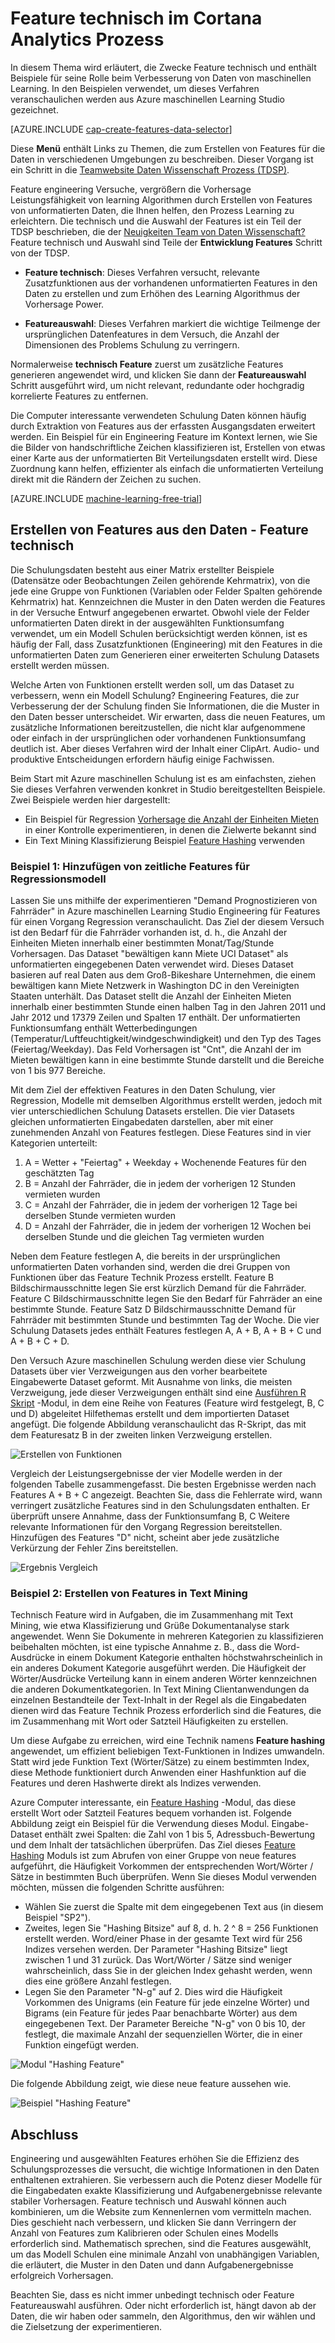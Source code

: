 <properties
    pageTitle="Feature technisch im Prozess Analytics Cortana | Microsoft Azure" 
    description="Erläutert die Zwecke Feature technisch und enthält Beispiele für seine Rolle beim Verbesserung von Daten von maschinellen Schulung."
    services="machine-learning"
    documentationCenter=""
    authors="bradsev"
    manager="jhubbard"
    editor="cgronlun"/>

<tags
    ms.service="machine-learning"
    ms.workload="data-services"
    ms.tgt_pltfrm="na"
    ms.devlang="na"
    ms.topic="article"
    ms.date="09/19/2016"
    ms.author="zhangya;bradsev" />


# <a name="feature-engineering-in-the-cortana-analytics-process"></a>Feature technisch im Cortana Analytics Prozess 

In diesem Thema wird erläutert, die Zwecke Feature technisch und enthält Beispiele für seine Rolle beim Verbesserung von Daten von maschinellen Learning. In den Beispielen verwendet, um dieses Verfahren veranschaulichen werden aus Azure maschinellen Learning Studio gezeichnet. 

[AZURE.INCLUDE [cap-create-features-data-selector](../../includes/cap-create-features-selector.md)]

Diese **Menü** enthält Links zu Themen, die zum Erstellen von Features für die Daten in verschiedenen Umgebungen zu beschreiben. Dieser Vorgang ist ein Schritt in die [Teamwebsite Daten Wissenschaft Prozess (TDSP)](https://azure.microsoft.com/documentation/learning-paths/cortana-analytics-process/).

Feature engineering Versuche, vergrößern die Vorhersage Leistungsfähigkeit von learning Algorithmen durch Erstellen von Features von unformatierten Daten, die Ihnen helfen, den Prozess Learning zu erleichtern. Die technisch und die Auswahl der Features ist ein Teil der TDSP beschrieben, die der [Neuigkeiten Team von Daten Wissenschaft?](data-science-process-overview.md) Feature technisch und Auswahl sind Teile der **Entwicklung Features** Schritt von der TDSP. 

* **Feature technisch**: Dieses Verfahren versucht, relevante Zusatzfunktionen aus der vorhandenen unformatierten Features in den Daten zu erstellen und zum Erhöhen des Learning Algorithmus der Vorhersage Power.

* **Featureauswahl**: Dieses Verfahren markiert die wichtige Teilmenge der ursprünglichen Datenfeatures in dem Versuch, die Anzahl der Dimensionen des Problems Schulung zu verringern.

Normalerweise **technisch Feature** zuerst um zusätzliche Features generieren angewendet wird, und klicken Sie dann der **Featureauswahl** Schritt ausgeführt wird, um nicht relevant, redundante oder hochgradig korrelierte Features zu entfernen.

Die Computer interessante verwendeten Schulung Daten können häufig durch Extraktion von Features aus der erfassten Ausgangsdaten erweitert werden. Ein Beispiel für ein Engineering Feature im Kontext lernen, wie Sie die Bilder von handschriftliche Zeichen klassifizieren ist, Erstellen von etwas einer Karte aus der unformatierten Bit Verteilungsdaten erstellt wird. Diese Zuordnung kann helfen, effizienter als einfach die unformatierten Verteilung direkt mit die Rändern der Zeichen zu suchen.


[AZURE.INCLUDE [machine-learning-free-trial](../../includes/machine-learning-free-trial.md)]


## <a name="creating-features-from-your-data---feature-engineering"></a>Erstellen von Features aus den Daten - Feature technisch

Die Schulungsdaten besteht aus einer Matrix erstellter Beispiele (Datensätze oder Beobachtungen Zeilen gehörende Kehrmatrix), von die jede eine Gruppe von Funktionen (Variablen oder Felder Spalten gehörende Kehrmatrix) hat. Kennzeichnen die Muster in den Daten werden die Features in der Versuche Entwurf angegebenen erwartet. Obwohl viele der Felder unformatierten Daten direkt in der ausgewählten Funktionsumfang verwendet, um ein Modell Schulen berücksichtigt werden können, ist es häufig der Fall, dass Zusatzfunktionen (Engineering) mit den Features in die unformatierten Daten zum Generieren einer erweiterten Schulung Datasets erstellt werden müssen.

Welche Arten von Funktionen erstellt werden soll, um das Dataset zu verbessern, wenn ein Modell Schulung? Engineering Features, die zur Verbesserung der der Schulung finden Sie Informationen, die die Muster in den Daten besser unterscheidet. Wir erwarten, dass die neuen Features, um zusätzliche Informationen bereitzustellen, die nicht klar aufgenommene oder einfach in der ursprünglichen oder vorhandenen Funktionsumfang deutlich ist. Aber dieses Verfahren wird der Inhalt einer ClipArt. Audio- und produktive Entscheidungen erfordern häufig einige Fachwissen.

Beim Start mit Azure maschinellen Schulung ist es am einfachsten, ziehen Sie dieses Verfahren verwenden konkret in Studio bereitgestellten Beispiele. Zwei Beispiele werden hier dargestellt:

* Ein Beispiel für Regression [Vorhersage die Anzahl der Einheiten Mieten](http://gallery.cortanaintelligence.com/Experiment/Regression-Demand-estimation-4) in einer Kontrolle experimentieren, in denen die Zielwerte bekannt sind
* Ein Text Mining Klassifizierung Beispiel [Feature Hashing](https://msdn.microsoft.com/library/azure/c9a82660-2d9c-411d-8122-4d9e0b3ce92a/) verwenden

### <a name="example-1-adding-temporal-features-for-regression-model"></a>Beispiel 1: Hinzufügen von zeitliche Features für Regressionsmodell ###

Lassen Sie uns mithilfe der experimentieren "Demand Prognostizieren von Fahrräder" in Azure maschinellen Learning Studio Engineering für Features für einen Vorgang Regression veranschaulicht. Das Ziel der diesem Versuch ist den Bedarf für die Fahrräder vorhanden ist, d. h., die Anzahl der Einheiten Mieten innerhalb einer bestimmten Monat/Tag/Stunde Vorhersagen. Das Dataset "bewältigen kann Miete UCI Dataset" als unformatierten eingegebenen Daten verwendet wird. Dieses Dataset basieren auf real Daten aus dem Groß-Bikeshare Unternehmen, die einem bewältigen kann Miete Netzwerk in Washington DC in den Vereinigten Staaten unterhält. Das Dataset stellt die Anzahl der Einheiten Mieten innerhalb einer bestimmten Stunde einen halben Tag in den Jahren 2011 und Jahr 2012 und 17379 Zeilen und Spalten 17 enthält. Der unformatierten Funktionsumfang enthält Wetterbedingungen (Temperatur/Luftfeuchtigkeit/windgeschwindigkeit) und den Typ des Tages (Feiertag/Weekday). Das Feld Vorhersagen ist "Cnt", die Anzahl der im Mieten bewältigen kann in eine bestimmte Stunde darstellt und die Bereiche von 1 bis 977 Bereiche.

Mit dem Ziel der effektiven Features in den Daten Schulung, vier Regression, Modelle mit demselben Algorithmus erstellt werden, jedoch mit vier unterschiedlichen Schulung Datasets erstellen. Die vier Datasets gleichen unformatierten Eingabedaten darstellen, aber mit einer zunehmenden Anzahl von Features festlegen. Diese Features sind in vier Kategorien unterteilt:

1. A = Wetter + "Feiertag" + Weekday + Wochenende Features für den geschätzten Tag
2. B = Anzahl der Fahrräder, die in jedem der vorherigen 12 Stunden vermieten wurden
3. C = Anzahl der Fahrräder, die in jedem der vorherigen 12 Tage bei derselben Stunde vermieten wurden
4. D = Anzahl der Fahrräder, die in jedem der vorherigen 12 Wochen bei derselben Stunde und die gleichen Tag vermieten wurden

Neben dem Feature festlegen A, die bereits in der ursprünglichen unformatierten Daten vorhanden sind, werden die drei Gruppen von Funktionen über das Feature Technik Prozess erstellt. Feature B Bildschirmausschnitte legen Sie erst kürzlich Demand für die Fahrräder. Feature C Bildschirmausschnitte legen Sie den Bedarf für Fahrräder an eine bestimmte Stunde. Feature Satz D Bildschirmausschnitte Demand für Fahrräder mit bestimmten Stunde und bestimmten Tag der Woche. Die vier Schulung Datasets jedes enthält Features festlegen A, A + B, A + B + C und A + B + C + D.

Den Versuch Azure maschinellen Schulung werden diese vier Schulung Datasets über vier Verzweigungen aus den vorher bearbeitete Eingabewerte Dataset geformt. Mit Ausnahme von links, die meisten Verzweigung, jede dieser Verzweigungen enthält sind eine [Ausführen R Skript](https://msdn.microsoft.com/library/azure/30806023-392b-42e0-94d6-6b775a6e0fd5/) -Modul, in dem eine Reihe von Features (Feature wird festgelegt, B, C und D) abgeleitet Hilfethemas erstellt und dem importierten Dataset angefügt. Die folgende Abbildung veranschaulicht das R-Skript, das mit dem Featuresatz B in der zweiten linken Verzweigung erstellen.

![Erstellen von Funktionen](./media/machine-learning-data-science-create-features/addFeature-Rscripts.png)

Vergleich der Leistungsergebnisse der vier Modelle werden in der folgenden Tabelle zusammengefasst. Die besten Ergebnisse werden nach Features A + B + C angezeigt. Beachten Sie, dass die Fehlerrate wird, wann verringert zusätzliche Features sind in den Schulungsdaten enthalten. Er überprüft unsere Annahme, dass der Funktionsumfang B, C Weitere relevante Informationen für den Vorgang Regression bereitstellen. Hinzufügen des Features "D" nicht, scheint aber jede zusätzliche Verkürzung der Fehler Zins bereitstellen.

![Ergebnis Vergleich](./media/machine-learning-data-science-create-features/result1.png)

### <a name="a-nameexample2a-example-2-creating-features-in-text-mining"></a><a name="example2"></a>Beispiel 2: Erstellen von Features in Text Mining  

Technisch Feature wird in Aufgaben, die im Zusammenhang mit Text Mining, wie etwa Klassifizierung und Grüße Dokumentanalyse stark angewendet. Wenn Sie Dokumente in mehreren Kategorien zu klassifizieren beibehalten möchten, ist eine typische Annahme z. B., dass die Word-Ausdrücke in einem Dokument Kategorie enthalten höchstwahrscheinlich in ein anderes Dokument Kategorie ausgeführt werden. Die Häufigkeit der Wörter/Ausdrücke Verteilung kann in einem anderen Wörter kennzeichnen die anderen Dokumentkategorien. In Text Mining Clientanwendungen da einzelnen Bestandteile der Text-Inhalt in der Regel als die Eingabedaten dienen wird das Feature Technik Prozess erforderlich sind die Features, die im Zusammenhang mit Wort oder Satzteil Häufigkeiten zu erstellen.

Um diese Aufgabe zu erreichen, wird eine Technik namens **Feature hashing** angewendet, um effizient beliebigen Text-Funktionen in Indizes umwandeln. Statt wird jede Funktion Text (Wörter/Sätze) zu einem bestimmten Index, diese Methode funktioniert durch Anwenden einer Hashfunktion auf die Features und deren Hashwerte direkt als Indizes verwenden.

Azure Computer interessante, ein [Feature Hashing](https://msdn.microsoft.com/library/azure/c9a82660-2d9c-411d-8122-4d9e0b3ce92a/) -Modul, das diese erstellt Wort oder Satzteil Features bequem vorhanden ist. Folgende Abbildung zeigt ein Beispiel für die Verwendung dieses Modul. Eingabe-Dataset enthält zwei Spalten: die Zahl von 1 bis 5, Adressbuch-Bewertung und dem Inhalt der tatsächlichen überprüfen. Das Ziel dieses [Feature Hashing](https://msdn.microsoft.com/library/azure/c9a82660-2d9c-411d-8122-4d9e0b3ce92a/) Moduls ist zum Abrufen von einer Gruppe von neue features aufgeführt, die Häufigkeit Vorkommen der entsprechenden Wort/Wörter / Sätze in bestimmten Buch überprüfen. Wenn Sie dieses Modul verwenden möchten, müssen die folgenden Schritte ausführen:

* Wählen Sie zuerst die Spalte mit dem eingegebenen Text aus (in diesem Beispiel "SP2").
* Zweites, legen Sie "Hashing Bitsize" auf 8, d. h. 2 ^ 8 = 256 Funktionen erstellt werden. Word/einer Phase in der gesamte Text wird für 256 Indizes versehen werden. Der Parameter "Hashing Bitsize" liegt zwischen 1 und 31 zurück. Das Wort/Wörter / Sätze sind weniger wahrscheinlich, dass Sie in der gleichen Index gehasht werden, wenn dies eine größere Anzahl festlegen.
* Legen Sie den Parameter "N-g" auf 2. Dies wird die Häufigkeit Vorkommen des Unigrams (ein Feature für jede einzelne Wörter) und Bigrams (ein Feature für jedes Paar benachbarte Wörter) aus dem eingegebenen Text. Der Parameter Bereiche "N-g" von 0 bis 10, der festlegt, die maximale Anzahl der sequenziellen Wörter, die in einer Funktion eingefügt werden.  

![Modul "Hashing Feature"](./media/machine-learning-data-science-create-features/feature-Hashing1.png)

Die folgende Abbildung zeigt, wie diese neue feature aussehen wie.

![Beispiel "Hashing Feature"](./media/machine-learning-data-science-create-features/feature-Hashing2.png)


## <a name="conclusion"></a>Abschluss

Engineering und ausgewählten Features erhöhen Sie die Effizienz des Schulungsprozesses die versucht, die wichtige Informationen in den Daten enthaltenen extrahieren. Sie verbessern auch die Potenz dieser Modelle für die Eingabedaten exakte Klassifizierung und Aufgabenergebnisse relevante stabiler Vorhersagen. Feature technisch und Auswahl können auch kombinieren, um die Website zum Kennenlernen vom vermitteln machen. Dies geschieht nach verbessern, und klicken Sie dann Verringern der Anzahl von Features zum Kalibrieren oder Schulen eines Modells erforderlich sind. Mathematisch sprechen, sind die Features ausgewählt, um das Modell Schulen eine minimale Anzahl von unabhängigen Variablen, die erläutert, die Muster in den Daten und dann Aufgabenergebnisse erfolgreich Vorhersagen.

Beachten Sie, dass es nicht immer unbedingt technisch oder Feature Featureauswahl ausführen. Oder nicht erforderlich ist, hängt davon ab der Daten, die wir haben oder sammeln, den Algorithmus, den wir wählen und die Zielsetzung der experimentieren.
 
